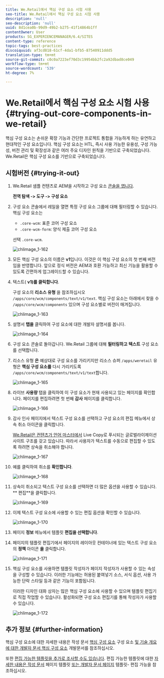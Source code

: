 ```yaml
---
title: We.Retail에서 핵심 구성 요소 시험 사용
seo-title: We.Retail에서 핵심 구성 요소 시험 사용
description: 'null'
seo-description: 'null'
uuid: 8d1cea0b-99d9-49b2-b275-41f14864b1ff
contentOwner: User
products: SG_EXPERIENCEMANAGER/6.4/SITES
content-type: reference
topic-tags: best-practices
discoiquuid: af3cd818-61cf-4da1-bfb5-87540911ddd5
translation-type: tm+mt
source-git-commit: c0c0a7223ef70d3c19954bb2fc2a92dbad8ce049
workflow-type: tm+mt
source-wordcount: '539'
ht-degree: 7%

---
```



# We.Retail에서 핵심 구성 요소 시험 사용{#trying-out-core-components-in-we-retail}

핵심 구성 요소는 손쉬운 확장 기능과 간단한 프로젝트 통합을 가능하게 하는 유연하고 현대적인 구성 요소입니다. 핵심 구성 요소는 HTL, 즉시 사용 가능한 유용성, 구성 가능성, 버전 관리 및 확장성과 같은 여러 주요 디자인 원칙을 기반으로 구축되었습니다. We.Retail은 핵심 구성 요소를 기반으로 구축되었습니다.

## 시험버전 {#trying-it-out}

1. We.Retail 샘플 컨텐츠로 AEM을 시작하고 구성 요소 [콘솔을 엽니다](/help/sites-authoring/default-components-console.md).

   **전역 탐색 -> 도구 -> 구성 요소**

1. 구성 요소 콘솔에서 레일을 열면 특정 구성 요소 그룹에 대해 필터링할 수 있습니다. 핵심 구성 요소는

   * `.core-wcm`: 표준 코어 구성 요소
   * `.core-wcm-form`: 양식 제출 코어 구성 요소

   선택 `.core-wcm`.

   ![chlimage_1-162](assets/chlimage_1-162.png)

1. 모든 핵심 구성 요소의 이름은 **v1**&#x200B;입니다. 이것은 이 핵심 구성 요소의 첫 번째 버전임을 반영합니다. 앞으로 정식 버전은 AEM과 호환 가능하고 최신 기능을 활용할 수 있도록 간편하게 업그레이드할 수 있습니다.
1. 텍스트( **v1)를 클릭합니다**.

   구성 요소의 **리소스 유형** 을 참조하십시오 `/apps/core/wcm/components/text/v1/text`. 핵심 구성 요소는 아래에서 찾을 수 `/apps/core/wcm/components` 있으며 구성 요소별로 버전이 매겨집니다.

   ![chlimage_1-163](assets/chlimage_1-163.png)

1. 설명서 **탭을** 클릭하여 구성 요소에 대한 개발자 설명서를 봅니다.

   ![chlimage_1-164](assets/chlimage_1-164.png)

1. 구성 요소 콘솔로 돌아갑니다. We.Retail 그룹에 대해 **필터링하고** **텍스트** 구성 요소를 선택합니다.
1. 리소스 유형 **은** 예상대로 구성 요소를 가리키지만 리소스 슈퍼 `/apps/weretail` 유형은 **핵심 구성 요소를** 다시 가리키도록 `/apps/core/wcm/components/text/v1/text`합니다.

   ![chlimage_1-165](assets/chlimage_1-165.png)

1. 라이브 **사용량** 탭을 클릭하여 이 구성 요소가 현재 사용되고 있는 페이지를 확인합니다. 페이지를 편집하려면 첫 번째 **감사** 페이지를 클릭합니다.

   ![chlimage_1-166](assets/chlimage_1-166.png)

1. 감사 인사 페이지에서 텍스트 구성 요소를 선택하고 구성 요소의 편집 메뉴에서 상속 취소 아이콘을 클릭합니다.

   [We.Retail은 컨텐츠가 언어 마스터에서](/help/sites-developing/we-retail-globalized-site-structure.md) Live Copy로 푸시되는 글로벌라이제이션 사이트 구조를 [](/help/sites-administering/msm.md)갖고 있습니다. 따라서 사용자가 텍스트를 수동으로 편집할 수 있도록 하려면 상속을 취소해야 합니다.

   ![chlimage_1-167](assets/chlimage_1-167.png)

1. 예를 클릭하여 취소를 **확인합니다**.

   ![chlimage_1-168](assets/chlimage_1-168.png)

1. 상속이 취소되고 텍스트 구성 요소를 선택하면 더 많은 옵션을 사용할 수 있습니다. ** 편집**을 클릭합니다.

   ![chlimage_1-169](assets/chlimage_1-169.png)

1. 이제 텍스트 구성 요소에 사용할 수 있는 편집 옵션을 확인할 수 있습니다.

   ![chlimage_1-170](assets/chlimage_1-170.png)

1. 페이지 **정보** 메뉴에서 템플릿 **편집을 선택합니다**.
1. 페이지의 템플릿 편집기에서 페이지의 레이아웃 컨테이너에 있는 텍스트 구성 요소의 **정책** 아이콘 **을** 클릭합니다.

   ![chlimage_1-171](assets/chlimage_1-171.png)

1. 핵심 구성 요소를 사용하면 템플릿 작성자가 페이지 작성자가 사용할 수 있는 속성을 구성할 수 있습니다. 이러한 기능에는 허용된 붙여넣기 소스, 서식 옵션, 사용 가능한 단락 스타일 등과 같은 기능이 포함됩니다.

   이러한 디자인 대화 상자는 많은 핵심 구성 요소에 사용할 수 있으며 템플릿 편집기로 직접 작업할 수 있습니다. 활성화되면 구성 요소 편집기를 통해 작성자가 사용할 수 있습니다.

   ![chlimage_1-172](assets/chlimage_1-172.png)

## 추가 정보 {#further-information}

핵심 구성 요소에 대한 자세한 내용은 작성 문서 [핵심 구성 요소](https://docs.adobe.com/content/help/ko-KR/experience-manager-core-components/using/introduction.html) 구성 요소 [및 기술 개요에 대한 개발자 문서 핵심 구성 요소](https://helpx.adobe.com/experience-manager/core-components/using/developing.html) 개발문서를 참조하십시오.

또한 [편집 가능한 템플릿을 추가로 조사할 수도 있습니다](/help/sites-developing/we-retail-editable-templates.md). 편집 가능한 템플릿에 대한 [자세한 내용은 작성 문서](/help/sites-authoring/templates.md) 페이지 템플릿 [또는 개발자 문서 페이지](/help/sites-developing/page-templates-editable.md) 템플릿- 편집 가능을 참조하십시오.
